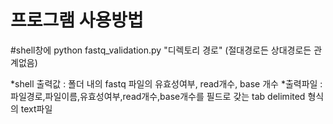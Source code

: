 프로그램 사용방법
===============
#shell창에 python fastq_validation.py "디렉토리 경로"
(절대경로든 상대경로든 관계없음)

*shell 출력값 : 폴더 내의 fastq 파일의 유효성여부, read개수, base 개수
*출력파일 : 파일경로,파일이름,유효성여부,read개수,base개수를 필드로 갖는 tab delimited 형식의 text파일
